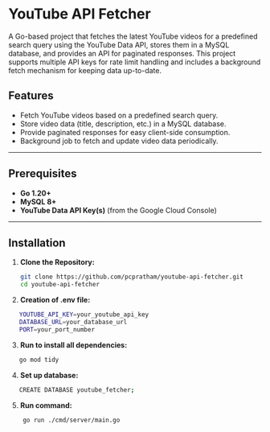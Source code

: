 # YouTube API Fetcher

A Go-based project that fetches the latest YouTube videos for a predefined search query using the YouTube Data API, stores them in a MySQL database, and provides an API for paginated responses. This project supports multiple API keys for rate limit handling and includes a background fetch mechanism for keeping data up-to-date.

## Features

- Fetch YouTube videos based on a predefined search query.
- Store video data (title, description, etc.) in a MySQL database.
- Provide paginated responses for easy client-side consumption.
- Background job to fetch and update video data periodically.

---

## Prerequisites

- **Go 1.20+**
- **MySQL 8+**
- **YouTube Data API Key(s)** (from the Google Cloud Console)

---

## Installation

1. **Clone the Repository:**
   ```bash
   git clone https://github.com/pcpratham/youtube-api-fetcher.git
   cd youtube-api-fetcher
2. **Creation of .env file:**
```bash
   YOUTUBE_API_KEY=your_youtube_api_key
   DATABASE_URL=your_database_url
   PORT=your_port_number
```
3. **Run to install all dependencies:**
```bash
   go mod tidy
```
4. **Set up database:**
```bash
   CREATE DATABASE youtube_fetcher;
```
5. **Run command:**
```bash
    go run ./cmd/server/main.go
```

